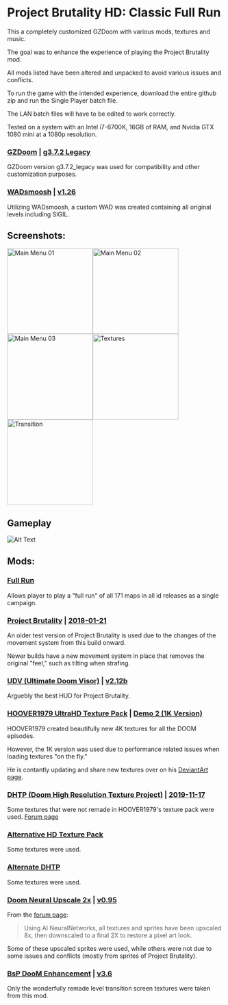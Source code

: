 # Project Brutality HD: Classic Full Run

This a completely customized GZDoom with various mods, textures and music.

The goal was to enhance the experience of playing the Project Brutality mod.

All mods listed have been altered and unpacked to avoid various issues and conflicts.

To run the game with the intended experience, download the entire github zip and run the Single Player batch file.

The LAN batch files will have to be edited to work correctly.

Tested on a system with an Intel i7-6700K, 16GB of RAM, and Nvidia GTX 1080 mini at a 1080p resolution.

### [GZDoom](https://zdoom.org/downloads)  |  [g3.7.2 Legacy](https://zdoom.org/files/gzdoom/bin/gzdoom-bin-3-8-0-legacy-x64.zip)
GZDoom version g3.7.2_legacy was used for compatibility and other customization purposes.

### [WADsmoosh](https://jp.itch.io/wadsmoosh)  |  [v1.26](https://jp.itch.io/wadsmoosh/devlog/178575/wadsmoosh-126-hotfix)
Utilizing WADsmoosh, a custom WAD was created containing all original levels including SIGIL.


## Screenshots:
<img src="https://i.ibb.co/4RP4WQ8/Main-Menu-01.jpg" alt="Main Menu 01" width="200"/><img src="https://i.ibb.co/5vd3XtH/Main-Menu-02.png" alt="Main Menu 02" width="200"/><img src="https://i.ibb.co/XLbXMCw/Main-Menu-03.png" alt="Main Menu 03" width="200"/><img src="https://i.ibb.co/RH4NYkZ/gzdoom-Qo-FPwxm-A19.jpg" alt="Textures" width="200"/><img src="https://i.ibb.co/R23n9Xp/gzdoom-Qy-Sn-O3-KZWE.jpg" alt="Transition" width="200"/>

## Gameplay
![Alt Text](https://s5.gifyu.com/images/Gameplay-01.gif)

## Mods:

### [Full Run](https://jp.itch.io/doom-fullrun)
Allows player to play a "full run" of all 171 maps in all id releases as a single campaign.

### [Project Brutality](https://github.com/pa1nki113r/Project_Brutality)  |  [2018-01-21](https://drive.google.com/file/d/1aRFCJeXDpjTxqYUgz_kNaLjkLVS9I6cK/view)
An older test version of Project Brutality is used due to the changes of the movement system from this build onward.

Newer builds have a new movement system in place that removes the original "feel," such as tilting when strafing.

### [UDV (Ultimate Doom Visor)](https://www.moddb.com/mods/brutal-doom/addons/doomvisor-hud-for-pa1nki113r-v51)  |  [v2.12b](https://mega.nz/folder/ABcWTZzD#urYIFclyyd75l2shnuiigw/file/5B8EGAxL)
Arguebly the best HUD for Project Brutality.

### [HOOVER1979 UltraHD Texture Pack](https://www.moddb.com/mods/hoover1979-ultrahd-doom-texture-pack/downloads)  |  [Demo 2 (1K Version)](https://www.moddb.com/mods/hoover1979-ultrahd-doom-texture-pack/downloads/hoover1979-ultrahd-texture-pack-1k-version)
HOOVER1979 created beautifully new 4K textures for all the DOOM episodes.

However, the 1K version was used due to performance related issues when loading textures "on the fly."

He is contantly updating and share new textures over on his [DeviantArt page](https://www.deviantart.com/hoover1979/gallery/59360732/ultrahd-doom-texture-work).


### [DHTP (Doom High Resolution Texture Project)](https://github.com/KuriKai/DHTP)  |  [2019-11-17](https://www.moddb.com/mods/doom-hd1/downloads/gzdoom-hd-texture-pack1)
Some textures that were not remade in HOOVER1979's texture pack were used. [Forum page](https://talk.dengine.net/discussion/875/dhtp-doom-high-resolution-texture-project)

### [Alternative HD Texture Pack](https://www.moddb.com/mods/doom-hd1/downloads/gzdoom-alternative-hd-texture-pack1)
Some textures were used.

### [Alternate DHTP](https://zandronum.com/forum/viewtopic.php?t=6132)
Some textures were used.

### [Doom Neural Upscale 2x](https://www.moddb.com/mods/oculus-quest-vr-weapons-for-questzdoom/downloads/doom-neural-upscale-2x)  |  [v0.95](https://drive.google.com/file/d/1S2sHfxTfWI1bLp5Zz9D2kfYNU49tkqco/view)
From the [forum page](https://www.doomworld.com/forum/topic/99021-doom-neural-upscale-2x-v-10/):
> Using AI NeuralNetworks, all textures and sprites have been upscaled 8x, then downscaled to a final 2X to restore a pixel art look.

Some of these upscaled sprites were used, while others were not due to some issues and conflicts (mostly from sprites of Project Brutality).


### [BsP DooM Enhancement](https://www.moddb.com/downloads/bsp-doom-enhancement-36)  |  [v3.6](https://www.moddb.com/downloads/bsp-doom-enhancement-36)
Only the wonderfully remade level transition screen textures were taken from this mod.

